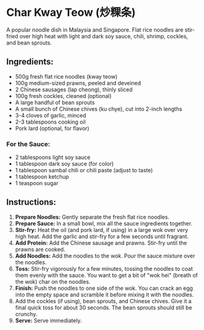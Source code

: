 
# Char Kway Teow (炒粿条)

A popular noodle dish in Malaysia and Singapore. Flat rice noodles are stir-fried over high heat with light and dark soy sauce, chili, shrimp, cockles, and bean sprouts.

## Ingredients:
*   500g fresh flat rice noodles (kway teow)
*   100g medium-sized prawns, peeled and deveined
*   2 Chinese sausages (lap cheong), thinly sliced
*   100g fresh cockles, cleaned (optional)
*   A large handful of bean sprouts
*   A small bunch of Chinese chives (ku chye), cut into 2-inch lengths
*   3-4 cloves of garlic, minced
*   2-3 tablespoons cooking oil
*   Pork lard (optional, for flavor)

### For the Sauce:
*   2 tablespoons light soy sauce
*   1 tablespoon dark soy sauce (for color)
*   1 tablespoon sambal chili or chili paste (adjust to taste)
*   1 tablespoon ketchup
*   1 teaspoon sugar

## Instructions:
1.  **Prepare Noodles:** Gently separate the fresh flat rice noodles.
2.  **Prepare Sauce:** In a small bowl, mix all the sauce ingredients together.
3.  **Stir-fry:** Heat the oil (and pork lard, if using) in a large wok over very high heat. Add the garlic and stir-fry for a few seconds until fragrant.
4.  **Add Protein:** Add the Chinese sausage and prawns. Stir-fry until the prawns are cooked.
5.  **Add Noodles:** Add the noodles to the wok. Pour the sauce mixture over the noodles.
6.  **Toss:** Stir-fry vigorously for a few minutes, tossing the noodles to coat them evenly with the sauce. You want to get a bit of "wok hei" (breath of the wok) char on the noodles.
7.  **Finish:** Push the noodles to one side of the wok. You can crack an egg into the empty space and scramble it before mixing it with the noodles.
8.  Add the cockles (if using), bean sprouts, and Chinese chives. Give it a final quick toss for about 30 seconds. The bean sprouts should still be crunchy.
9.  **Serve:** Serve immediately.